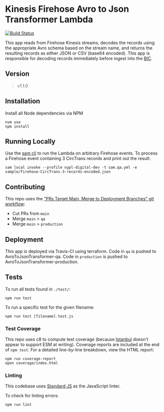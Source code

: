 # Kinesis Firehose Avro to Json Transformer Lambda
[![Build Status](https://travis-ci.org/NYPL/firehose-avro-to-json-transformer.svg?branch=main)](https://travis-ci.org/NYPL/firehose-avro-to-json-transformer)

This app reads from Firehose Kinesis streams, decodes the records using the appropriate Avro schema based on the stream name, and returns the resulting records as either JSON or CSV (base64 encoded). This app is responsible for decoding records immediately before ingest into the [BIC](https://github.com/NYPL/BIC).

## Version
> v1.1.0

## Installation

Install all Node dependencies via NPM

```console
nvm use
npm install
```

## Running Locally

Use the [sam cli](https://docs.aws.amazon.com/serverless-application-model/latest/developerguide/serverless-sam-cli-install.html) to run the Lambda on arbitrary Firehose events. To process a Firehose event containing 3 CircTrans records and print out the result:

```
sam local invoke --profile nypl-digital-dev -t sam.qa.yml -e sample/firehose-CircTrans-3-records-encoded.json
```

## Contributing

This repo uses the ["PRs Target Main, Merge to Deployment Branches" git workflow](https://github.com/NYPL/engineering-general/blob/main/standards/git-workflow.md#prs-target-main-merge-to-deployment-branches):
 - Cut PRs from `main`
 - Merge `main` > `qa`
 - Merge `main` > `production`

## Deployment

This app is deployed via Travis-CI using terraform. Code in `qa` is pushed to AvroToJsonTransformer-qa. Code in `production` is pushed to AvroToJsonTransformer-production.

## Tests

To run all tests found in `./test/`:

```console
npm run test
```

To run a specific test for the given filename:

```console
npm run test [filename].test.js
```

### Test Coverage

This repo uses c8 to compute test coverage (because [Istanbul](https://github.com/istanbuljs/nyc) doesn't appear to support ESM at writing). Coverage reports are included at the end of `npm test`. For a detailed line-by-line breakdown, view the HTML report:

```console
npm run coverage-report
open coverage/index.html
```

### Linting

This codebase uses [Standard JS](https://www.npmjs.com/package/standard) as the JavaScript linter.

To check for linting errors:

```console
npm run lint
```
